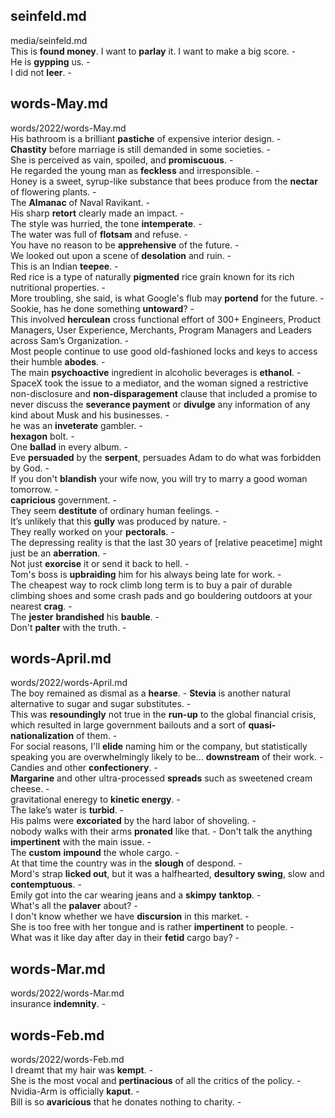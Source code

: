 ## seinfeld.md ## 
media/seinfeld.md  
This is **found money**. I want to **parlay** it. I want to make a big score. -  
He is **gypping** us. -  
I did not **leer**. -  

## words-May.md ## 
words/2022/words-May.md  
His bathroom is a brilliant **pastiche** of expensive interior design. -  
**Chastity** before marriage is still demanded in some societies. -  
She is perceived as vain, spoiled, and **promiscuous**. -  
He regarded the young man as **feckless** and irresponsible. -  
Honey is a sweet, syrup-like substance that bees produce from the **nectar** of flowering plants. -  
The **Almanac** of Naval Ravikant. -  
His sharp **retort** clearly made an impact. -  
The style was hurried, the tone **intemperate**. -  
The water was full of **flotsam** and refuse. -  
You have no reason to be **apprehensive** of the future. -  
We looked out upon a scene of **desolation** and ruin. -  
This is an Indian **teepee**. -  
Red rice is a type of naturally **pigmented** rice grain known for its rich nutritional properties. -  
More troubling, she said, is what Google's flub may **portend** for the future. -  
Sookie, has he done something **untoward**? -  
This involved **herculean** cross functional effort of 300+ Engineers, Product Managers, User Experience, Merchants, Program Managers and Leaders across Sam’s Organization. -  
Most people continue to use good old-fashioned locks and keys to access their humble **abodes**. -  
The main **psychoactive** ingredient in alcoholic beverages is **ethanol**. -  
SpaceX took the issue to a mediator, and the woman signed a restrictive non-disclosure and **non-disparagement** clause that included a promise to never discuss the **severance payment** or **divulge** any information of any kind about Musk and his businesses. -  
he was an **inveterate** gambler. -  
**hexagon** bolt. -  
One **ballad** in every album. -  
Eve **persuaded** by the **serpent**, persuades Adam to do what was forbidden by God. -  
If you don't **blandish** your wife now, you will try to marry a good woman tomorrow. -   
**capricious** government. -  
They seem **destitute** of ordinary human feelings. -  
It’s unlikely that this **gully** was produced by nature. -  
They really worked on your **pectorals**. -  
The depressing reality is that the last 30 years of [relative peacetime] might just be an **aberration**. -  
Not just **exorcise** it or send it back to hell. -  
Tom's boss is **upbraiding** him for his always being late for work. -  
The cheapest way to rock climb long term is to buy a pair of durable climbing shoes and some crash pads and go bouldering outdoors at your nearest **crag**. -  
The **jester** **brandished** his **bauble**. -  
Don't **palter** with the truth. -  

## words-April.md ## 
words/2022/words-April.md  
The boy remained as dismal as a **hearse**. - 
**Stevia** is another natural alternative to sugar and sugar substitutes. -  
This was **resoundingly** not true in the **run-up** to the global financial crisis, which resulted in large government bailouts and a sort of **quasi-nationalization** of them. -  
For social reasons, I'll **elide** naming him or the company, but statistically speaking you are overwhelmingly likely to be... **downstream** of their work. -  
Candies and other **confectionery**. -  
**Margarine** and other ultra-processed **spreads** such as sweetened cream cheese. -  
gravitational eneregy to **kinetic energy**. -  
The lake’s water is **turbid**. -   
His palms were **excoriated** by the hard labor of shoveling. -  
nobody walks with their arms **pronated** like that. - 
Don't talk the anything **impertinent** with the main issue. -  
The **custom** **impound** the whole cargo. -  
At that time the country was in the **slough** of despond. -  
Mord's strap **licked out**, but it was a halfhearted, **desultory swing**, slow and **contemptuous**. -  
Emily got into the car wearing jeans and a **skimpy** **tanktop**. -  
What's all the **palaver** about? -  
I don't know whether we have **discursion** in this market. -  
She is too free with her tongue and is rather **impertinent** to people. -  
What was it like day after day in their **fetid** cargo bay? -  

## words-Mar.md ## 
words/2022/words-Mar.md  
insurance **indemnity**. - 

## words-Feb.md ## 
words/2022/words-Feb.md  
I dreamt that my hair was **kempt**. -  
She is the most vocal and **pertinacious** of all the critics of the policy. -  
Nvidia-Arm is officially **kaput**. -  
Bill is so **avaricious** that he donates nothing to charity. -  
